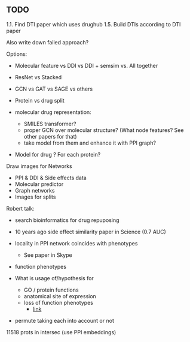 ## TODO

1.1. Find DTI paper which uses drughub
1.5. Build DTIs according to DTI paper 

Also write down failed approach?

Options:
- Molecular feature vs DDI vs DDI + semsim vs. All together
- ResNet vs Stacked
- GCN vs GAT vs SAGE vs others
- Protein vs drug split

- molecular drug representation:
  - SMILES transformer?
  - proper GCN over molecular structure? (What node features? See other papers for that)
  - take model from them and enhance it with PPI graph?
- Model for drug ? For each protein?


Draw images for Networks
- PPI & DDI & Side effects data
- Molecular predictor
- Graph networks
- Images for splits

Robert talk:
  - search bioinformatics for drug repuposing
  - 10 years ago side effect similarity paper in Science  (0.7 AUC)
  - locality in PPI network coincides with phenotypes
    - See paper in Skype

  - function phenotypes

- What is usage of/hypothesis for 
  - GO / protein functions
  - anatomical site of expression
  - loss of function phenotypes
    - [link](https://www.ncbi.nlm.nih.gov/pmc/articles/PMC3933875/)

- permute taking each into account or not 

11518 prots in intersec (use PPI embeddings)

